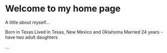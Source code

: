 # Welcome to my home page

A little about myself...

Born in Texas
Lived in Texas, New Mexico and Oklahoma
Married 24 years - have two adult daughters

...
